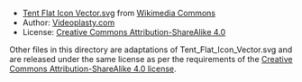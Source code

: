 * [Tent Flat Icon Vector.svg](https://commons.wikimedia.org/wiki/File:Tent_Flat_Icon_Vector.svg) from [Wikimedia Commons](https://commons.wikimedia.org/wiki/Main_Page)
* Author: [Videoplasty.com](https://videoplasty.com/)
* License: [Creative Commons Attribution-ShareAlike 4.0](https://creativecommons.org/licenses/by-sa/4.0/deed.en)

Other files in this directory are adaptations of Tent_Flat_Icon_Vector.svg and are released under the same license as per the requirements of the [Creative Commons Attribution-ShareAlike 4.0 license](https://creativecommons.org/licenses/by-sa/4.0/deed.en).

